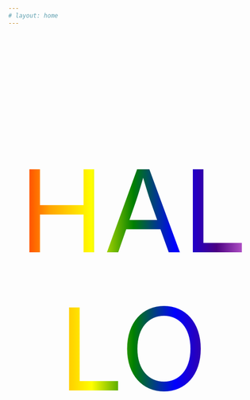 ```yaml
---
# layout: home
---
```

<p style="text-align:center;font-size:min(230px,25vw);background-image: linear-gradient(to left, violet, indigo, blue, green, yellow, orange, red);-webkit-background-clip:text;color:transparent;}">HALLO</p>